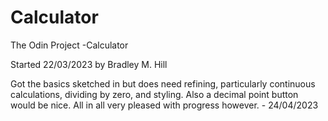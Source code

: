 # Calculator

The Odin Project -Calculator

Started 22/03/2023 by Bradley M. Hill

Got the basics sketched in but does need refining, particularly continuous calculations, dividing by zero, and styling. Also a decimal point button would be nice. All in all very pleased with progress however. - 24/04/2023
